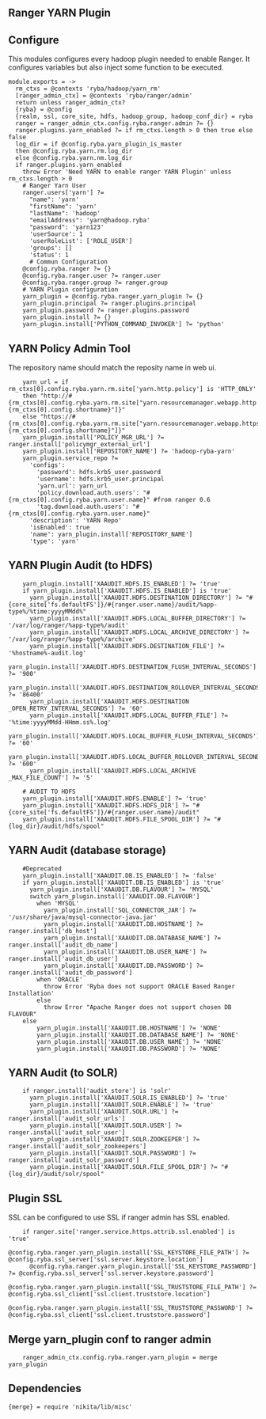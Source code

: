 
## Ranger YARN Plugin

## Configure
This modules configures every hadoop plugin needed to enable Ranger. It configures
variables but also inject some function to be executed.

    module.exports = ->
      rm_ctxs = @contexts 'ryba/hadoop/yarn_rm'
      [ranger_admin_ctx] = @contexts 'ryba/ranger/admin'
      return unless ranger_admin_ctx?
      {ryba} = @config
      {realm, ssl, core_site, hdfs, hadoop_group, hadoop_conf_dir} = ryba
      ranger = ranger_admin_ctx.config.ryba.ranger.admin ?= {}
      ranger.plugins.yarn_enabled ?= if rm_ctxs.length > 0 then true else false
      log_dir = if @config.ryba.yarn_plugin_is_master
      then @config.ryba.yarn.rm.log_dir
      else @config.ryba.yarn.nm.log_dir
      if ranger.plugins.yarn_enabled
        throw Error 'Need YARN to enable ranger YARN Plugin' unless rm_ctxs.length > 0
        # Ranger Yarn User
        ranger.users['yarn'] ?=
          "name": 'yarn'
          "firstName": 'yarn'
          "lastName": 'hadoop'
          "emailAddress": 'yarn@hadoop.ryba'
          "password": 'yarn123'
          'userSource': 1
          'userRoleList': ['ROLE_USER']
          'groups': []
          'status': 1
          # Commun Configuration
        @config.ryba.ranger ?= {}
        @config.ryba.ranger.user ?= ranger.user
        @config.ryba.ranger.group ?= ranger.group
        # YARN Plugin configuration
        yarn_plugin = @config.ryba.ranger.yarn_plugin ?= {}
        yarn_plugin.principal ?= ranger.plugins.principal
        yarn_plugin.password ?= ranger.plugins.password
        yarn_plugin.install ?= {}
        yarn_plugin.install['PYTHON_COMMAND_INVOKER'] ?= 'python'

## YARN Policy Admin Tool
The repository name should match the reposity name in web ui.

        yarn_url = if rm_ctxs[0].config.ryba.yarn.rm.site['yarn.http.policy'] is 'HTTP_ONLY'
        then "http://#{rm_ctxs[0].config.ryba.yarn.rm.site["yarn.resourcemanager.webapp.http.address.#{rm_ctxs[0].config.shortname}"]}"
        else "https://#{rm_ctxs[0].config.ryba.yarn.rm.site["yarn.resourcemanager.webapp.https.address.#{rm_ctxs[0].config.shortname}"]}"
        yarn_plugin.install['POLICY_MGR_URL'] ?= ranger.install['policymgr_external_url']
        yarn_plugin.install['REPOSITORY_NAME'] ?= 'hadoop-ryba-yarn'
        yarn_plugin.service_repo ?=
          'configs':
            'password': hdfs.krb5_user.password
            'username': hdfs.krb5_user.principal
            'yarn.url': yarn_url
            'policy.download.auth.users': "#{rm_ctxs[0].config.ryba.yarn.user.name}" #from ranger 0.6
            'tag.download.auth.users': "#{rm_ctxs[0].config.ryba.yarn.user.name}"
          'description': 'YARN Repo'
          'isEnabled': true
          'name': yarn_plugin.install['REPOSITORY_NAME']
          'type': 'yarn'

## YARN Plugin Audit (to HDFS)

        yarn_plugin.install['XAAUDIT.HDFS.IS_ENABLED'] ?= 'true'
        if yarn_plugin.install['XAAUDIT.HDFS.IS_ENABLED'] is 'true'
          yarn_plugin.install['XAAUDIT.HDFS.DESTINATION_DIRECTORY'] ?= "#{core_site['fs.defaultFS']}/#{ranger.user.name}/audit/%app-type%/%time:yyyyMMdd%"
          yarn_plugin.install['XAAUDIT.HDFS.LOCAL_BUFFER_DIRECTORY'] ?= '/var/log/ranger/%app-type%/audit'
          yarn_plugin.install['XAAUDIT.HDFS.LOCAL_ARCHIVE_DIRECTORY'] ?= '/var/log/ranger/%app-type%/archive'
          yarn_plugin.install['XAAUDIT.HDFS.DESTINATION_FILE'] ?= '%hostname%-audit.log'
          yarn_plugin.install['XAAUDIT.HDFS.DESTINATION_FLUSH_INTERVAL_SECONDS'] ?= '900'
          yarn_plugin.install['XAAUDIT.HDFS.DESTINATION_ROLLOVER_INTERVAL_SECONDS'] ?= '86400'
          yarn_plugin.install['XAAUDIT.HDFS.DESTINATION _OPEN_RETRY_INTERVAL_SECONDS'] ?= '60'
          yarn_plugin.install['XAAUDIT.HDFS.LOCAL_BUFFER_FILE'] ?= '%time:yyyyMMdd-HHmm.ss%.log'
          yarn_plugin.install['XAAUDIT.HDFS.LOCAL_BUFFER_FLUSH_INTERVAL_SECONDS'] ?= '60'
          yarn_plugin.install['XAAUDIT.HDFS.LOCAL_BUFFER_ROLLOVER_INTERVAL_SECONDS'] ?= '600'
          yarn_plugin.install['XAAUDIT.HDFS.LOCAL_ARCHIVE _MAX_FILE_COUNT'] ?= '5'

        # AUDIT TO HDFS
        yarn_plugin.install['XAAUDIT.HDFS.ENABLE'] ?= 'true'
        yarn_plugin.install['XAAUDIT.HDFS.HDFS_DIR'] ?= "#{core_site['fs.defaultFS']}/#{ranger.user.name}/audit"
        yarn_plugin.install['XAAUDIT.HDFS.FILE_SPOOL_DIR'] ?= "#{log_dir}/audit/hdfs/spool"

## YARN Audit (database storage)

        #Deprecated
        yarn_plugin.install['XAAUDIT.DB.IS_ENABLED'] ?= 'false'
        if yarn_plugin.install['XAAUDIT.DB.IS_ENABLED'] is 'true'
          yarn_plugin.install['XAAUDIT.DB.FLAVOUR'] ?= 'MYSQL'
          switch yarn_plugin.install['XAAUDIT.DB.FLAVOUR']
            when 'MYSQL'
              yarn_plugin.install['SQL_CONNECTOR_JAR'] ?= '/usr/share/java/mysql-connector-java.jar'
              yarn_plugin.install['XAAUDIT.DB.HOSTNAME'] ?= ranger.install['db_host']
              yarn_plugin.install['XAAUDIT.DB.DATABASE_NAME'] ?= ranger.install['audit_db_name']
              yarn_plugin.install['XAAUDIT.DB.USER_NAME'] ?= ranger.install['audit_db_user']
              yarn_plugin.install['XAAUDIT.DB.PASSWORD'] ?= ranger.install['audit_db_password']
            when 'ORACLE'
              throw Error 'Ryba does not support ORACLE Based Ranger Installation'
            else
              throw Error "Apache Ranger does not support chosen DB FLAVOUR"
        else
            yarn_plugin.install['XAAUDIT.DB.HOSTNAME'] ?= 'NONE'
            yarn_plugin.install['XAAUDIT.DB.DATABASE_NAME'] ?= 'NONE'
            yarn_plugin.install['XAAUDIT.DB.USER_NAME'] ?= 'NONE'
            yarn_plugin.install['XAAUDIT.DB.PASSWORD'] ?= 'NONE'

## YARN Audit (to SOLR)

        if ranger.install['audit_store'] is 'solr'
          yarn_plugin.install['XAAUDIT.SOLR.IS_ENABLED'] ?= 'true'
          yarn_plugin.install['XAAUDIT.SOLR.ENABLE'] ?= 'true'
          yarn_plugin.install['XAAUDIT.SOLR.URL'] ?= ranger.install['audit_solr_urls']
          yarn_plugin.install['XAAUDIT.SOLR.USER'] ?= ranger.install['audit_solr_user']
          yarn_plugin.install['XAAUDIT.SOLR.ZOOKEEPER'] ?= ranger.install['audit_solr_zookeepers']
          yarn_plugin.install['XAAUDIT.SOLR.PASSWORD'] ?= ranger.install['audit_solr_password']
          yarn_plugin.install['XAAUDIT.SOLR.FILE_SPOOL_DIR'] ?= "#{log_dir}/audit/solr/spool"

## Plugin SSL
SSL can be configured to use SSL if ranger admin has SSL enabled.

        if ranger.site['ranger.service.https.attrib.ssl.enabled'] is 'true'
          @config.ryba.ranger.yarn_plugin.install['SSL_KEYSTORE_FILE_PATH'] ?= @config.ryba.ssl_server['ssl.server.keystore.location']
          @config.ryba.ranger.yarn_plugin.install['SSL_KEYSTORE_PASSWORD'] ?= @config.ryba.ssl_server['ssl.server.keystore.password']
          @config.ryba.ranger.yarn_plugin.install['SSL_TRUSTSTORE_FILE_PATH'] ?= @config.ryba.ssl_client['ssl.client.truststore.location']
          @config.ryba.ranger.yarn_plugin.install['SSL_TRUSTSTORE_PASSWORD'] ?= @config.ryba.ssl_client['ssl.client.truststore.password']

## Merge yarn_plugin conf to ranger admin

        ranger_admin_ctx.config.ryba.ranger.yarn_plugin = merge yarn_plugin

## Dependencies

    {merge} = require 'nikita/lib/misc'
